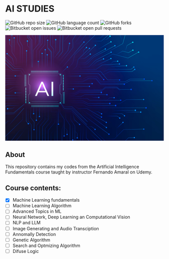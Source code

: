 # AI STUDIES

![GitHub repo size](https://img.shields.io/github/repo-size/iuricode/README-template?style=for-the-badge)
![GitHub language count](https://img.shields.io/github/languages/count/iuricode/README-template?style=for-the-badge)
![GitHub forks](https://img.shields.io/github/forks/iuricode/README-template?style=for-the-badge)
![Bitbucket open issues](https://img.shields.io/bitbucket/issues/iuricode/README-template?style=for-the-badge)
![Bitbucket open pull requests](https://img.shields.io/bitbucket/pr-raw/iuricode/README-template?style=for-the-badge)

<img src="imagem.jpg" alt="Exemplo imagem">

## About

This repository contains my codes from the Artificial Intelligence Fundamentals course taught by instructor Fernando Amaral on Udemy.

## Course contents:
- [x] Machine Learning fundamentals
- [ ] Machine Learning Algorithm
- [ ] Advanced Topics in ML
- [ ] Neural Network, Deep Learning an Computational Vision
- [ ] NLP and LLM
- [ ] Image Generating and Audio Transciption
- [ ] Annomally Detection
- [ ] Genetic Algorithm
- [ ] Search and Optmizing Algorithm
- [ ] Difuse Logic